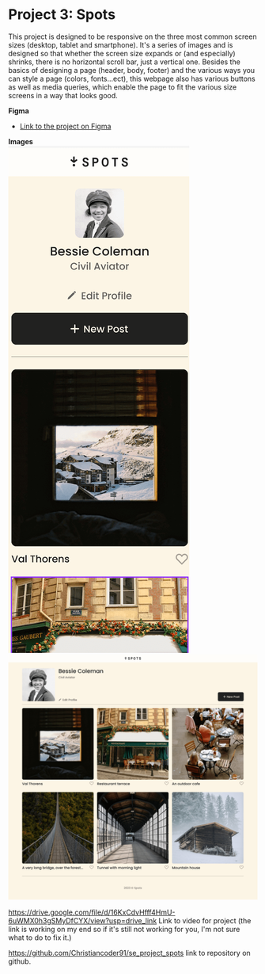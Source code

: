 # Project 3: Spots

This project is designed to be responsive on the three most common screen sizes (desktop, tablet and smartphone). It's a series of images and is designed so that whether the screen size expands or (and especially) shrinks, there is no horizontal scroll bar, just a vertical one.
Besides the basics of designing a page (header, body, footer) and the various ways you can style a page (colors, fonts...ect), this webpage also has various buttons as well as media queries, which enable the page to fit the various size screens in a way that looks good.

**Figma**

- [Link to the project on Figma](https://www.figma.com/file/BBNm2bC3lj8QQMHlnqRsga/Sprint-3-Project-%E2%80%94-Spots?type=design&node-id=2%3A60&mode=design&t=afgNFybdorZO6cQo-1)

**Images**  
 ![alt text](./images%20/demo/example%201.png)
![alt text](./images%20/demo/example%202.png)

[def]: ./images/demo/example%201.png
[def2]: ./images%20/demo/example%202.png

https://drive.google.com/file/d/16KxCdvHfff4HmU-6uWMX0h3gSMyDfCYX/view?usp=drive_link
Link to video for project (the link is working on my end so if it's still not working for you, I'm not sure what to do to fix it.)

https://github.com/Christiancoder91/se_project_spots
link to repository on github.
